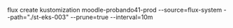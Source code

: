 flux create kustomization moodle-probando41-prod
  --source=flux-system
  --path="./st-eks-003"
  --prune=true
  --interval=10m
